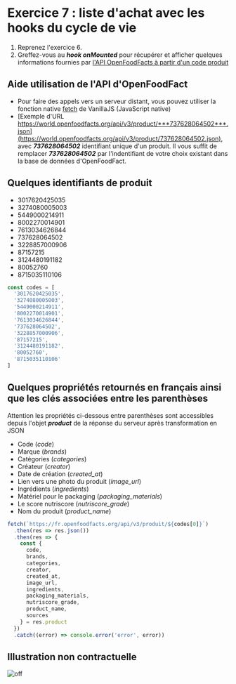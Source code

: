 # Exercice 7 : liste d'achat avec les hooks du cycle de vie

1. Reprenez l'exercice 6.
2. Greffez-vous au ***hook onMounted*** pour récupérer et afficher quelques informations fournies par [l'API OpenFoodFacts à partir d'un code produit](https://world.openfoodfacts.org/api/v3/product/737628064502.json)

## Aide utilisation de l'API d'OpenFoodFact

- Pour faire des appels vers un serveur distant, vous pouvez utiliser la fonction native [fetch](https://developer.mozilla.org/fr/docs/Web/API/Fetch_API/Using_Fetch
) de VanillaJS (JavaScript native)
- [Exemple d'URL https://world.openfoodfacts.org/api/v3/product/***737628064502***.json](https://world.openfoodfacts.org/api/v3/product/737628064502.json), avec ***737628064502*** identifiant unique d'un produit. Il vous suffit de remplacer ***737628064502*** par l'indentifiant de votre choix existant dans la base de données d'OpenFoodFact.

## Quelques identifiants de produit

- 3017620425035
- 3274080005003
- 5449000214911
- 8002270014901
- 7613034626844
- 737628064502
- 3228857000906
- 87157215
- 3124480191182
- 80052760
- 8715035110106

```js
const codes = [
  '3017620425035',
  '3274080005003',
  '5449000214911',
  '8002270014901',
  '7613034626844',
  '737628064502',
  '3228857000906',
  '87157215',
  '3124480191182',
  '80052760',
  '8715035110106'
]
```

## Quelques propriétés retournés en français ainsi que les clés associées entre les parenthèses

Attention les propriétés ci-dessous entre parenthèses sont accessibles depuis l'objet ***product*** de la réponse du serveur après transformation en JSON
- Code (*code*)
- Marque (*brands*)
- Catégories (*categories*)
- Créateur (*creator*)
- Date de création (*created_at*)
- Lien vers une photo du produit (*image_url*)
- Ingrédients (*ingredients*)
- Matériel pour le packaging (*packaging_materials*)
- Le score nutriscore (*nutriscore_grade*)
- Nom du produit (*product_name*)

```js
fetch(`https://fr.openfoodfacts.org/api/v3/produit/${codes[0]}`)
  .then(res => res.json())
  .then(res => {
    const { 
      code,
      brands,
      categories,
      creator,
      created_at,
      image_url,
      ingredients,
      packaging_materials,
      nutriscore_grade,
      product_name,
      sources
    } = res.product
  })
  .catch((error) => console.error('error', error))
```
## Illustration non contractuelle

![off](./img/openfoodfacts-api.png)